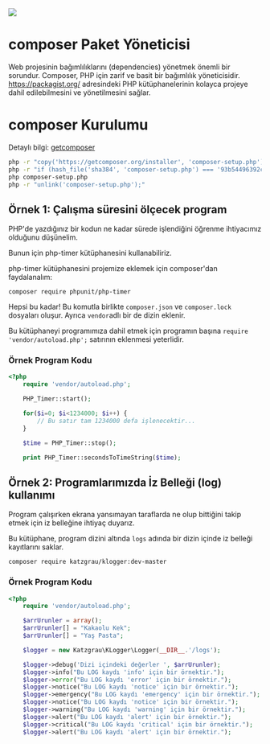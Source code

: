 <img src='https://getcomposer.org/img/logo-composer-transparent2.png' align='center'>

# composer Paket Yöneticisi

Web projesinin bağımlılıklarını (dependencies) yönetmek önemli bir sorundur. Composer, PHP için zarif ve basit bir bağımlılık yöneticisidir. https://packagist.org/ adresindeki PHP kütüphanelerinin kolayca projeye dahil edilebilmesini ve yönetilmesini sağlar.


# composer Kurulumu

Detaylı bilgi: [getcomposer](https://getcomposer.org/download/)
```BASH
php -r "copy('https://getcomposer.org/installer', 'composer-setup.php');"
php -r "if (hash_file('sha384', 'composer-setup.php') === '93b54496392c062774670ac18b134c3b3a95e5a5e5c8f1a9f115f203b75bf9a129d5daa8ba6a13e2cc8a1da0806388a8') { echo 'Installer verified'; } else { echo 'Installer corrupt'; unlink('composer-setup.php'); } echo PHP_EOL;"
php composer-setup.php
php -r "unlink('composer-setup.php');"
```


## Örnek 1: Çalışma süresini ölçecek program

PHP'de yazdığınız bir kodun ne kadar sürede işlendiğini öğrenme ihtiyacımız olduğunu düşünelim.

Bunun için php-timer kütüphanesini kullanabiliriz.

php-timer kütüphanesini projemize eklemek için composer'dan faydalanalım:

```composer require phpunit/php-timer```

Hepsi bu kadar! Bu komutla birlikte ```composer.json``` ve ```composer.lock``` dosyaları oluşur. Ayrıca ```vendor```adlı bir de dizin eklenir.

Bu kütüphaneyi programımıza dahil etmek için programın başına ```require 'vendor/autoload.php';``` satırının eklenmesi yeterlidir.

### Örnek Program Kodu

```PHP
<?php
	require 'vendor/autoload.php';

	PHP_Timer::start();

	for($i=0; $i<1234000; $i++) {
		// Bu satır tam 1234000 defa işlenecektir...
	}

	$time = PHP_Timer::stop();

	print PHP_Timer::secondsToTimeString($time);

```



## Örnek 2: Programlarımızda İz Belleği (log) kullanımı

Program çalışırken ekrana yansımayan taraflarda ne olup bittiğini takip etmek için iz belleğine ihtiyaç duyarız.

Bu kütüphane, program dizini altında ```logs``` adında bir dizin içinde iz belleği kayıtlarını saklar.

```composer require katzgrau/klogger:dev-master```

### Örnek Program Kodu

```PHP
<?php
	require 'vendor/autoload.php';

	$arrUrunler = array();
	$arrUrunler[] = "Kakaolu Kek";
	$arrUrunler[] = "Yaş Pasta";

	$logger = new Katzgrau\KLogger\Logger(__DIR__.'/logs');

	$logger->debug('Dizi içindeki değerler ', $arrUrunler);
	$logger->info("Bu LOG kaydı 'info' için bir örnektir.");
	$logger->error("Bu LOG kaydı 'error' için bir örnektir.");
	$logger->notice("Bu LOG kaydı 'notice' için bir örnektir.");
	$logger->emergency("Bu LOG kaydı 'emergency' için bir örnektir.");
	$logger->notice("Bu LOG kaydı 'notice' için bir örnektir.");
	$logger->warning("Bu LOG kaydı 'warning' için bir örnektir.");
	$logger->alert("Bu LOG kaydı 'alert' için bir örnektir.");
	$logger->critical("Bu LOG kaydı 'critical' için bir örnektir.");
	$logger->alert("Bu LOG kaydı 'alert' için bir örnektir.");
```

